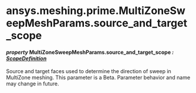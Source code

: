 # ansys.meshing.prime.MultiZoneSweepMeshParams.source_and_target_scope

#### *property* MultiZoneSweepMeshParams.source_and_target_scope *: [ScopeDefinition](ansys.meshing.prime.ScopeDefinition.md#ansys.meshing.prime.ScopeDefinition)*

Source and target faces used to determine the direction of sweep in MultiZone meshing.
This parameter is a Beta. Parameter behavior and name may change in future.

<!-- !! processed by numpydoc !! -->
